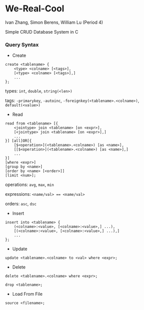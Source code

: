 # We-Real-Cool

Ivan Zhang, Simon Berens, William Lu (Period 4)

Simple CRUD Database System in C

### Query Syntax
- Create

```
create <tablename> {
    <type> <colname> [<tags>],
    [<type> <colname> [<tags>],]
    ...
};
```
types: `int`, `double`, `string(<len>)`

tags: `-primarykey`, `-autoinc`, `-foreignkey(<tablename>.<colname>)`, `default(<value>)`

- Read

```
read from <tablename> [{
    <jointype> join <tablename> [on <expr>],
    [<jointype> join <tablename> [on <expr>],]
    ...
}] [all]OR[{
    [$<operation>](<tablename>.<colname>) [as <name>],
    [[$<operation>](<tablename>.<colname>) [as <name>],]
    ...
}] 
[where <expr>]
[group by <name>]
[order by <name> [<order>]]
[limit <num>];
```

operations: `avg`, `max`, `min`

expressions: `<name/val> == <name/val>`

orders: `asc`, `dsc`

- Insert

```
insert into <tablename> {
    (<colname>:<value>, [<colname>:<value>,] ...),
    [(<colname>:<value>, [<colname>:<value>,] ...),]
    ...
};
```

- Update

`update <tablename>.<colname> to <val> where <expr>;`

- Delete

`delete <tablename>.<colname> where <expr>;`

`drop <tablename>;`

- Load From File

`source <filename>;`
